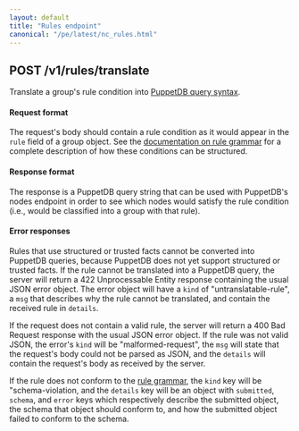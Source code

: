 ```yaml
---
layout: default
title: "Rules endpoint"
canonical: "/pe/latest/nc_rules.html"
---
```


## POST /v1/rules/translate

Translate a group's rule condition into [PuppetDB query syntax]({{puppetdb}}/api/query/tutorial.html).

#### Request format

The request's body should contain a rule condition as it would appear in the `rule` field of a group object.
See the [documentation on rule grammar](./nc_groups.html#rule-condition-grammar) for a complete description of how these conditions can be structured.

#### Response format

The response is a PuppetDB query string that can be used with PuppetDB's nodes endpoint in order to see which nodes would satisfy the rule condition (i.e., would be classified into a group with that rule).

#### Error responses

Rules that use structured or trusted facts cannot be converted into PuppetDB queries, because PuppetDB does not yet support structured or trusted facts.
If the rule cannot be translated into a PuppetDB query, the server will return a 422 Unprocessable Entity response containing the usual JSON error object.
The error object will have a `kind` of "untranslatable-rule", a `msg` that describes why the rule cannot be translated, and contain the received rule in `details`.

If the request does not contain a valid rule, the server will return a 400 Bad Request response with the usual JSON error object.
If the rule was not valid JSON, the error's `kind` will be "malformed-request", the `msg` will state that the request's body could not be parsed as JSON, and the `details` will contain the request's body as received by the server.

If the rule does not conform to the [rule grammar](./nc_groups.html#rule-condition-grammar), the `kind` key will be "schema-violation, and the `details` key will be an object with `submitted`, `schema`, and `error` keys which respectively describe the submitted object, the schema that object should conform to, and how the submitted object failed to conform to the schema.
